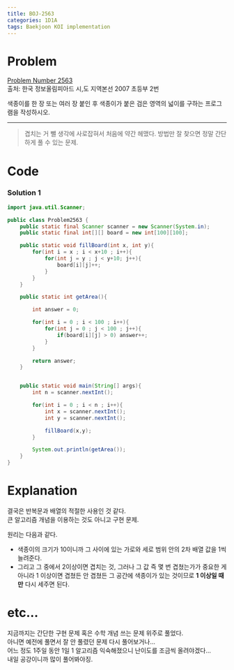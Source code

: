 ```yaml
---
title: BOJ-2563
categories: 1D1A
tags: Baekjoon KOI implementation 
---
```


# Problem
[Problem Number 2563](https://www.acmicpc.net/problem/2563)  
출처: 한국 정보올림피아드 시,도 지역본선 2007 초등부 2번

색종이를 한 장 또는 여러 장 붙인 후 색종이가 붙은 검은 영역의 넓이를 구하는 프로그램을 작성하시오.

* * *

> 겹치는 거 뺄 생각에 사로잡혀서 처음에 약간 헤맸다. 방법만 잘 찾으면 정말 간단하게 풀 수 있는 문제.


# Code

### Solution 1
~~~java
import java.util.Scanner;

public class Problem2563 {
    public static final Scanner scanner = new Scanner(System.in);
    public static final int[][] board = new int[100][100];

    public static void fillBoard(int x, int y){
        for(int i = x ; i < x+10 ; i++){
            for(int j = y ; j < y+10; j++){
                board[i][j]++;
            }
        }
    }

    public static int getArea(){

        int answer = 0;

        for(int i = 0 ; i < 100 ; i++){
            for(int j = 0 ; j < 100 ; j++){
                if(board[i][j] > 0) answer++;
            }
        }

        return answer;
    }


    public static void main(String[] args){
        int n = scanner.nextInt();

        for(int i = 0 ; i < n ; i++){
            int x = scanner.nextInt();
            int y = scanner.nextInt();

            fillBoard(x,y);
        }

        System.out.println(getArea());
    }
}
~~~

# Explanation  
결국은 반복문과 배열의 적절한 사용인 것 같다.  
큰 알고리즘 개념을 이용하는 것도 아니고 구현 문제.  

원리는 다음과 같다.

* 색종이의 크기가 10이니까 그 사이에 있는 가로와 세로 범위 안의 2차 배열 값을 1씩 늘려준다.
* 그리고 그 중에서 2이상이면 겹치는 것, 그러나 그 값 즉 몇 번 겹쳤는가가 중요한 게 아니라 1 이상이면 겹쳤든 안 겹쳤든 그 공간에 색종이가 있는 것이므로 **1 이상일 때만** 다시 세주면 된다.


# etc...
지금까지는 간단한 구현 문제 혹은 수학 개념 쓰는 문제 위주로 풀었다.  
아니면 예전에 풀면서 잘 안 풀렸던 문제 다시 풀어보거나...  
어느 정도 1주일 동안 1일 1 알고리즘 익숙해졌으니 난이도를 조금씩 올려야겠다...  
내일 공강이니까 많이 풀어봐야징.
